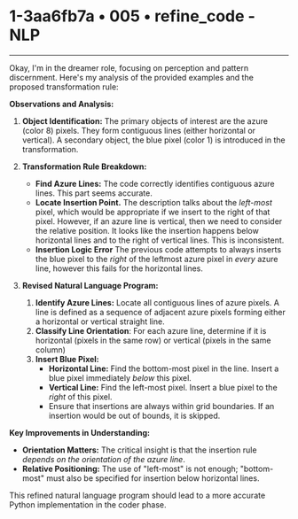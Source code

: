 # 1-3aa6fb7a • 005 • refine_code - NLP

---
Okay, I'm in the dreamer role, focusing on perception and pattern discernment. Here's my analysis of the provided examples and the proposed transformation rule:

**Observations and Analysis:**

1.  **Object Identification:** The primary objects of interest are the azure (color 8) pixels. They form contiguous lines (either horizontal or vertical).  A secondary object, the blue pixel (color 1) is introduced in the transformation.

2.  **Transformation Rule Breakdown:**
    *   **Find Azure Lines:** The code correctly identifies contiguous azure lines. This part seems accurate.
    *   **Locate Insertion Point.** The description talks about the *left-most* pixel, which would be appropriate if we insert to the right of that pixel. However, if an azure line is vertical, then we need to consider the relative position. It looks like the insertion happens below horizontal lines and to the right of vertical lines. This is inconsistent.
    *   **Insertion Logic Error** The previous code attempts to always inserts the blue pixel to the *right* of the leftmost azure pixel in *every* azure line, however this fails for the horizontal lines.

3.  **Revised Natural Language Program:**

    1.  **Identify Azure Lines:** Locate all contiguous lines of azure pixels. A line is defined as a sequence of adjacent azure pixels forming either a horizontal or vertical straight line.
    2.  **Classify Line Orientation**: For each azure line, determine if it is horizontal (pixels in the same row) or vertical (pixels in the same column)
    3.  **Insert Blue Pixel:**
        *   **Horizontal Line:** Find the bottom-most pixel in the line. Insert a blue pixel immediately *below* this pixel.
        *    **Vertical Line:** Find the left-most pixel. Insert a blue pixel to the *right* of this pixel.
        *   Ensure that insertions are always within grid boundaries. If an insertion would be out of bounds, it is skipped.

**Key Improvements in Understanding:**

*   **Orientation Matters:** The critical insight is that the insertion rule *depends on the orientation of the azure line*.
*  **Relative Positioning:** The use of "left-most" is not enough; "bottom-most" must also be specified for insertion below horizontal lines.

This refined natural language program should lead to a more accurate Python implementation in the coder phase.

